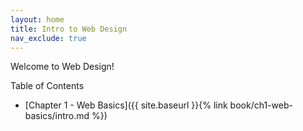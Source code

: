 ```yaml
---
layout: home
title: Intro to Web Design
nav_exclude: true
---
```


Welcome to Web Design!

Table of Contents

* [Chapter 1 - Web Basics]({{ site.baseurl }}{% link book/ch1-web-basics/intro.md %})
